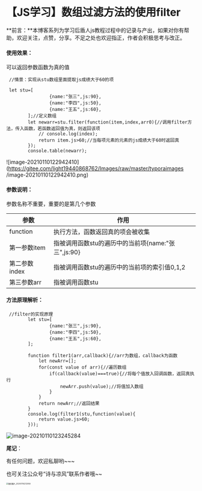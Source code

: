 # 【JS学习】数组过滤方法的使用filter

**前言：**本博客系列为学习后盾人js教程过程中的记录与产出，如果对你有帮助，欢迎关注，点赞，分享。不足之处也欢迎指正，作者会积极思考与改正。

#### 使用效果：

可以返回参数函数为真的值

```
 //情景：实现从stu数组里面提取js成绩大于60的项
 
 let stu=[
                {name:"张三",js:90},
                {name:"李四",js:50},
                {name:"王五",js:60},
        ];//定义数组
        let newarr=stu.filter(function(item,index,arr0){//调用filter方法，传入函数，若函数返回值为真，则返回该项
            // console.log(index);
            return item.js>60;//当每项元素的元素的js成绩大于60时返回真
        });
        console.table(newarr);
```

![image-20210110122942410](https://gitee.com/light19440868762/Images/raw/master/typoraimages /image-20210110122942410.png)

#### 参数说明：

参数名称不重要，重要的是第几个参数

| 参数          | 作用                                               |
| ------------- | -------------------------------------------------- |
| function      | 执行方法，函数返回真的项会被收集                   |
| 第一参数item  | 指被调用函数stu的遍历中的当前项{name:"张三",js:90} |
| 第二参数index | 指被调用函数stu的遍历中的当前项的索引值0,1,2       |
| 第三参数arr   | 指被调用函数stu                                    |



#### 方法原理解析：

```
 //filter的实现原理
        let stu=[
                {name:"张三",js:90},
                {name:"李四",js:50},
                {name:"王五",js:60},
        ];

        function filter1(arr,callback){//arr为数组，callback为函数
            let newArr=[];
            for(const value of arr){//遍历数组
                if(callback(value)===true){//将每个值放入回调函数，返回真执行
                    newArr.push(value);//将值加入数组
                }
            }
            return newArr;//返回结果
        }
        console.log(filter1(stu,function(value){
            return value.js>60;
        }));
```

![image-20210110123245284](upload\image-20210110123245284.png)

**尾记**：

有任何问题，欢迎私聊哟~~~

也可关注公众号“诗与凉风”联系作者哦~~

<img src="https://gitee.com/light19440868762/Images/raw/master/typoraimages /微信图片_20200706212958.jpg" alt="微信图片_20200706212958" style="zoom:33%;" />
